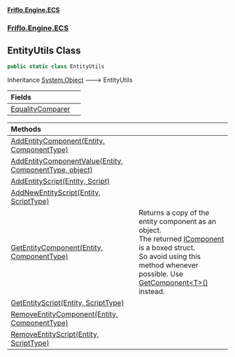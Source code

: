 #### [Friflo.Engine.ECS](index.md 'index')
### [Friflo.Engine.ECS](Friflo.Engine.ECS.md 'Friflo.Engine.ECS')

## EntityUtils Class

```csharp
public static class EntityUtils
```

Inheritance [System.Object](https://docs.microsoft.com/en-us/dotnet/api/System.Object 'System.Object') &#129106; EntityUtils

| Fields | |
| :--- | :--- |
| [EqualityComparer](EntityUtils.EqualityComparer.md 'Friflo.Engine.ECS.EntityUtils.EqualityComparer') | |

| Methods | |
| :--- | :--- |
| [AddEntityComponent(Entity, ComponentType)](EntityUtils.AddEntityComponent(Entity,ComponentType).md 'Friflo.Engine.ECS.EntityUtils.AddEntityComponent(Friflo.Engine.ECS.Entity, Friflo.Engine.ECS.ComponentType)') | |
| [AddEntityComponentValue(Entity, ComponentType, object)](EntityUtils.AddEntityComponentValue(Entity,ComponentType,object).md 'Friflo.Engine.ECS.EntityUtils.AddEntityComponentValue(Friflo.Engine.ECS.Entity, Friflo.Engine.ECS.ComponentType, object)') | |
| [AddEntityScript(Entity, Script)](EntityUtils.AddEntityScript(Entity,Script).md 'Friflo.Engine.ECS.EntityUtils.AddEntityScript(Friflo.Engine.ECS.Entity, Friflo.Engine.ECS.Script)') | |
| [AddNewEntityScript(Entity, ScriptType)](EntityUtils.AddNewEntityScript(Entity,ScriptType).md 'Friflo.Engine.ECS.EntityUtils.AddNewEntityScript(Friflo.Engine.ECS.Entity, Friflo.Engine.ECS.ScriptType)') | |
| [GetEntityComponent(Entity, ComponentType)](EntityUtils.GetEntityComponent(Entity,ComponentType).md 'Friflo.Engine.ECS.EntityUtils.GetEntityComponent(Friflo.Engine.ECS.Entity, Friflo.Engine.ECS.ComponentType)') | Returns a copy of the entity component as an object.<br/> The returned [IComponent](IComponent.md 'Friflo.Engine.ECS.IComponent') is a boxed struct.<br/> So avoid using this method whenever possible. Use [GetComponent&lt;T&gt;()](Entity.GetComponent_T_().md 'Friflo.Engine.ECS.Entity.GetComponent<T>()') instead. |
| [GetEntityScript(Entity, ScriptType)](EntityUtils.GetEntityScript(Entity,ScriptType).md 'Friflo.Engine.ECS.EntityUtils.GetEntityScript(Friflo.Engine.ECS.Entity, Friflo.Engine.ECS.ScriptType)') | |
| [RemoveEntityComponent(Entity, ComponentType)](EntityUtils.RemoveEntityComponent(Entity,ComponentType).md 'Friflo.Engine.ECS.EntityUtils.RemoveEntityComponent(Friflo.Engine.ECS.Entity, Friflo.Engine.ECS.ComponentType)') | |
| [RemoveEntityScript(Entity, ScriptType)](EntityUtils.RemoveEntityScript(Entity,ScriptType).md 'Friflo.Engine.ECS.EntityUtils.RemoveEntityScript(Friflo.Engine.ECS.Entity, Friflo.Engine.ECS.ScriptType)') | |
